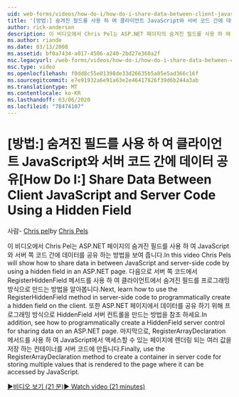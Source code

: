 ```yaml
---
uid: web-forms/videos/how-do-i/how-do-i-share-data-between-client-javascript-and-server-code-using-a-hidden-field
title: '[방법:] 숨겨진 필드를 사용 하 여 클라이언트 JavaScript와 서버 코드 간에 데이터 공유 | Microsoft Docs'
author: rick-anderson
description: 이 비디오에서 Chris Pel는 ASP.NET 페이지의 숨겨진 필드를 사용 하 여 JavaScript와 서버 쪽 코드 간에 데이터를 공유 하는 방법을 보여 줍니다. 다음에는 어떻게 할까요?
ms.author: riande
ms.date: 03/13/2008
ms.assetid: bf0a7434-a017-4506-a240-2bd27e360a2f
msc.legacyurl: /web-forms/videos/how-do-i/how-do-i-share-data-between-client-javascript-and-server-code-using-a-hidden-field
msc.type: video
ms.openlocfilehash: f0dd8c55e01398de33d26635b5a85e5ad366c16f
ms.sourcegitcommit: e7e91932a6e91a63e2e46417626f39d6b244a3ab
ms.translationtype: MT
ms.contentlocale: ko-KR
ms.lasthandoff: 03/06/2020
ms.locfileid: "78474107"
---
```

# <a name="how-do-i-share-data-between-client-javascript-and-server-code-using-a-hidden-field"></a><span data-ttu-id="8ad17-104">[방법:] 숨겨진 필드를 사용 하 여 클라이언트 JavaScript와 서버 코드 간에 데이터 공유</span><span class="sxs-lookup"><span data-stu-id="8ad17-104">[How Do I:] Share Data Between Client JavaScript and Server Code Using a Hidden Field</span></span>

<span data-ttu-id="8ad17-105">사람- [Chris pel](https://twitter.com/chrispels)</span><span class="sxs-lookup"><span data-stu-id="8ad17-105">by [Chris Pels](https://twitter.com/chrispels)</span></span>

<span data-ttu-id="8ad17-106">이 비디오에서 Chris Pel는 ASP.NET 페이지의 숨겨진 필드를 사용 하 여 JavaScript와 서버 쪽 코드 간에 데이터를 공유 하는 방법을 보여 줍니다.</span><span class="sxs-lookup"><span data-stu-id="8ad17-106">In this video Chris Pels will show how to share data in between JavaScript and server-side code by using a hidden field in an ASP.NET page.</span></span> <span data-ttu-id="8ad17-107">다음으로 서버 쪽 코드에서 RegisterHiddenField 메서드를 사용 하 여 클라이언트에서 숨겨진 필드를 프로그래밍 방식으로 만드는 방법을 알아봅니다.</span><span class="sxs-lookup"><span data-stu-id="8ad17-107">Next, learn how to use the RegisterHiddenField method in server-side code to programmatically create a hidden field on the client.</span></span> <span data-ttu-id="8ad17-108">또한 ASP.NET 페이지에서 데이터를 공유 하기 위해 프로그래밍 방식으로 HiddenField 서버 컨트롤을 만드는 방법을 참조 하세요.</span><span class="sxs-lookup"><span data-stu-id="8ad17-108">In addition, see how to programmatically create a HiddenField server control for sharing data on an ASP.NET page.</span></span> <span data-ttu-id="8ad17-109">마지막으로, RegisterArrayDeclaration 메서드를 사용 하 여 JavaScript에서 액세스할 수 있는 페이지에 렌더링 되는 여러 값을 저장 하는 컨테이너를 서버 코드에 만듭니다.</span><span class="sxs-lookup"><span data-stu-id="8ad17-109">Finally, use the RegisterArrayDeclaration method to create a container in server code for storing multiple values that is rendered to the page where it can be accessed by JavaScript.</span></span>

[<span data-ttu-id="8ad17-110">&#9654;비디오 보기 (21 분)</span><span class="sxs-lookup"><span data-stu-id="8ad17-110">&#9654; Watch video (21 minutes)</span></span>](https://channel9.msdn.com/Blogs/ASP-NET-Site-Videos/how-do-i-share-data-between-client-javascript-and-server-code-using-a-hidden-field)

